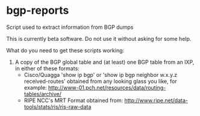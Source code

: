 bgp-reports
===========

Script used to extract information from BGP dumps

This is currently beta software. Do not use it without asking for some help.

What do you need to get these scripts working:

1) A copy of the BGP global table and (at least) one BGP table from an IXP, 
   in either of these formats:
    * Cisco/Quagga 'show ip bgp' or 'show ip bgp neighbor w.x.y.z received-routes' 
        obtained from any looking glass you like, for example:
        http://www-01.pch.net/resources/data/routing-tables/archive/
    * RIPE NCC's MRT Format obtained from: 
        http://www.ripe.net/data-tools/stats/ris/ris-raw-data